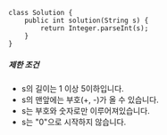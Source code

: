 ```
class Solution {
    public int solution(String s) {
        return Integer.parseInt(s);
    }
}
```

##### 제한 조건

-   s의 길이는 1 이상 5이하입니다.
-   s의 맨앞에는 부호(+, -)가 올 수 있습니다.
-   s는 부호와 숫자로만 이루어져있습니다.
-   s는 "0"으로 시작하지 않습니다.

